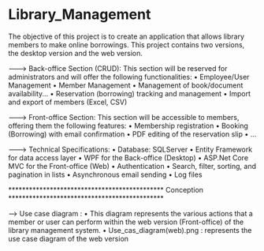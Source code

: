 # Library_Management

The objective of this project is to create an application that allows library members to make online borrowings.
This project contains two versions, the desktop version and the web version.

---> Back-office Section (CRUD):
This section will be reserved for administrators and will offer the following functionalities:
• Employee/User Management
• Member Management
• Management of book/document availability...
• Reservation (borrowing) tracking and management
• Import and export of members (Excel, CSV)

---> Front-office Section:
This section will be accessible to members, offering them the following features:
• Membership registration
• Booking (Borrowing) with email confirmation
• PDF editing of the reservation slip
• ...

---> Technical Specifications:
• Database: SQLServer
• Entity Framework for data access layer
• WPF for the Back-office (Desktop)
• ASP.Net Core MVC for the Front-office (Web)
• Authentication
• Search, filter, sorting, and pagination in lists
• Asynchronous email sending
• Log files

********************************************* Conception *********************************************

--> Use case diagram : 
• This diagram represents the various actions that a member or user can perform within the web version (Front-office) of the library management system. 
• Use_cas_diagram(web).png : represents the use case diagram of the web version 
